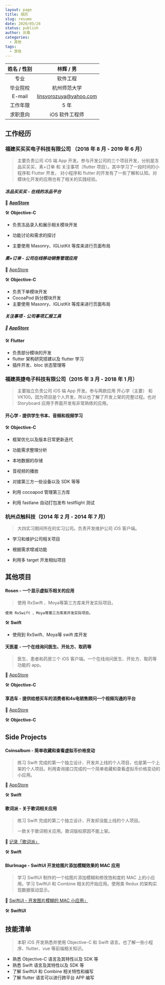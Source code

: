 ```yaml
---
layout: page
title: 简历
slug: resume
date: 2020/05/26
status: publish
author: 灰桑
categories: 
  - 其他
tags: 
  - 其他
---
```




| 姓名 / 性别 |       林辉 / 男        |
| :---------: | :--------------------: |
|    专业     |        软件工程        |
|  毕业院校   |      杭州师范大学      |
|   E-mail    | linsyorozuya@yahoo.com |
|  工作年限   |          5 年          |
|  求职意向   |     iOS 软件工程师     |

工作经历
----

### 福建买买买电子科技有限公司 （2018 年 8 月 - 2019 年 6 月）

> 主要负责公司 iOS 端 App 开发。参与开发公司的三个项目开发，分别是冻品买买买、素+订单 和 关注事项（flutter 项目）。其中学习了一段时间的小程序和 Flutter 开发， 对小程序和 flutter 的开发有了一些了解和认知。对模块化开发的应用也有了相关的实践经验。

#### *冻品买买买 - 在线的冻品平台*

🔗 [**AppStore**](https://apps.apple.com/cn/app/id1385360807 )

🛠 **Objective-C**

* 负责冻品录入和展示相关模块开发

* 功能讨论和需求的探讨

* 主要使用 Masonry、IGListKit 等库来进行页面布局

  

#### *素+订单 - 公司在线移动销售管理应用*

🔗 [AppStore](https://apps.apple.com/cn/app/id1469013207)

🛠 **Objective-C**

*   负责下单模块开发
*   CocoaPod 拆分模块开发
*   主要使用 Masonry、IGListKit 等库来进行页面布局



#### *关注事项 - 公司事项汇报工具*

##### 🔗 [AppStore](https://itunes.apple.com/cn/app/%E5%85%B3%E6%B3%A8%E4%BA%8B%E9%A1%B9/id1448446851?l=en&mt=8)

🛠 **Flutter**

*   负责部分模块的开发
*   flutter 架构研究搭建以及 flutter 学习
*   插件开发、bloc 状态管理等



### 福建英捷电子科技有限公司（2015 年 3 月 - 2018 年 1 月）

> 主要独立负责公司 iOS 端 App 开发。参与两款应用 开心学（主要） 和 VK100。因为项目是个人开发，所以也了解了开发上架的完整过程。也对 Storyboard 应用于界面开发有非常熟练的应用。

#### 开心学 - 提供学生书本、音频和视频学习

🛠 **Objective-C**

* 框架优化以及版本日常更新迭代

* 功能需求整理分析

* 本地数据的存储

* 音视频的播放

* 对接第三方一些设备以及 SDK 等等

* 利用 cocoapod 管理第三方库

* 利用 fastlane 自动打包发布 testflight 测试

  

### 杭州点触科技（2014 年 2 月 - 2014 年 7 月）

> 大四实习期间所在的实习公司。负责开发维护公司 iOS 客户端。

* 学习和维护公司相关项目

* 根据需求增减功能

* 利用多 target 开发相似项目

  

## 其他项目

#### Rosen - 一个显示虚拟币相关的应用

> 使用 RxSwift 、Moya等第三方库来开发实际项目。

```
使用 RxSwift 、Moya等第三方库来开发实际项目。
```

🛠 **Swift**

* 使用到 RxSwift、Moya等 swift 库开发

  

#### 天医星 - 一个在线询问医生、开处方、取药等

> 医生、患者和药房三个 iOS 客户端。一个在线询问医生、开处方、取药等功能的 app。

🔗 [AppStore](https://itunes.apple.com/cn/app/id1055257513?mt=8&at=1l3vntR&ct=qm)

🛠 **Objective-C**



#### 享选车 - 提供给想买车的消费者和4s电销售顾问一个视频沟通的平台

🔗 [AppStore](https://geo.itunes.apple.com/us/app/%E4%BA%AB%E5%A5%BD%E8%BD%A6/id1323700255?mt=8&uo=4&at=1001lxLB)

🛠 **Objective-C**



## Side Projects

#### Coinsalbum - 简单收藏和查看虚拟币价格变动

> 练习 Swift 完成的第一个独立设计、开发并上线的个人项目，也是第一个上架的个人项目。利用查询接口完成的一个简单收藏和查看虚拟币价格变动的小应用。

🔗 [AppStore](https://itunes.apple.com/cn/app/coinsalbum/id1437463750?l=en&mt=8)

🛠 **Swift**



#### 歌词派 - 关于歌词相关应用

> 练习 Swift 完成的第二个独立设计、开发却没能上线的个人项目。
>
> 一款关于歌词相关应用。歌词版权原因不能上架。

🔗 [记录「歌词派」](https://code.linsyorozuya.com/archives/记录「歌词派」/)

🛠 **Swift**



#### BlurImage - SwiftUI 开发给图片添加模糊效果的 MAC 应用

> 学习 SwiftUI 制作的一个给图片添加模糊和修改饱和度的 MAC 上的小应用。学习 SwiftUI 和 Combine 相关的开始应用。使用类 Redux 的架构实现数据驱动显示。

🔗 [SwiftUI - 开发图片模糊的 MAC 小应用」](https://code.linsyorozuya.com/archives/SwiftUI%20-%20开发图片模糊的%20MAC%20小应用/)

🛠 **SwiftUI**



技能清单
----

> 本职 iOS 开发熟悉并使用 Objective-C 和 Swift 语言。也了解一些小程序、flutter、vue 等前端相关知识。

*   熟悉 Objective-C 语言及其特性以及 SDK 等
*   熟悉 Swift 语言及其特性以及 SDK 等
*   了解 SwiftUI 和 Combine 相关特性和编写
*   了解 flutter 语言可以进行跨平台 APP 编写
